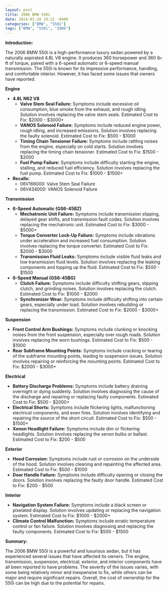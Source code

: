 ```yaml
---
layout: post
title: 2006 BMW 550i
date: 2024-03-28 19:22 -0400
categories: ["BMW", "550i"]
tags: ["BMW", "550i", "2006"]
---
```

**Introduction:**

The 2006 BMW 550i is a high-performance luxury sedan powered by a naturally aspirated 4.8L V8 engine. It produces 360 horsepower and 360 lb-ft of torque, paired with a 6-speed automatic or 6-speed manual transmission. The 550i is known for its impressive performance, handling, and comfortable interior. However, it has faced some issues that owners have reported.

**Engine**
* **4.8L N62 V8**
    * **Valve Stem Seal Failure:** Symptoms include excessive oil consumption, blue smoke from the exhaust, and rough idling. Solution involves replacing the valve stem seals. Estimated Cost to Fix: $2000 - $3000+
    * **VANOS Solenoid Failure:** Symptoms include reduced engine power, rough idling, and increased emissions. Solution involves replacing the faulty solenoid. Estimated Cost to Fix: $500 - $1000
    * **Timing Chain Tensioner Failure:** Symptoms include rattling noises from the engine, especially on cold starts. Solution involves replacing the timing chain tensioner. Estimated Cost to Fix: $1500 - $2000
    * **Fuel Pump Failure:** Symptoms include difficulty starting the engine, stalling, and reduced fuel efficiency. Solution involves replacing the fuel pump. Estimated Cost to Fix: $1000 - $1500+
* **Recalls:**
    * 06V166000: Valve Stem Seal Failure
    * 06V434000: VANOS Solenoid Failure

**Transmission**
* **6-Speed Automatic (GS6-45BZ)**
    * **Mechatronic Unit Failure:** Symptoms include transmission slipping, delayed gear shifts, and transmission fault codes. Solution involves replacing the mechatronic unit. Estimated Cost to Fix: $3000 - $5000+
    * **Torque Converter Lock-Up Failure:** Symptoms include vibrations under acceleration and increased fuel consumption. Solution involves replacing the torque converter. Estimated Cost to Fix: $2000 - $3000
    * **Transmission Fluid Leaks:** Symptoms include visible fluid leaks and low transmission fluid levels. Solution involves replacing the leaking components and topping up the fluid. Estimated Cost to Fix: $500 - $1500
* **6-Speed Manual (GS6-45BG)**
    * **Clutch Failure:** Symptoms include difficulty shifting gears, slipping clutch, and grinding noises. Solution involves replacing the clutch. Estimated Cost to Fix: $1000 - $2000
    * **Synchronizer Wear:** Symptoms include difficulty shifting into certain gears, especially under load. Solution involves rebuilding or replacing the transmission. Estimated Cost to Fix: $2000 - $3000+

**Suspension**
* **Front Control Arm Bushings:** Symptoms include clunking or knocking noises from the front suspension, especially over rough roads. Solution involves replacing the worn bushings. Estimated Cost to Fix: $500 - $1000
* **Rear Subframe Mounting Points:** Symptoms include cracking or tearing of the subframe mounting points, leading to suspension issues. Solution involves repairing or reinforcing the mounting points. Estimated Cost to Fix: $2000 - $3000+

**Electrical**
* **Battery Discharge Problems:** Symptoms include battery draining overnight or dying suddenly. Solution involves diagnosing the cause of the discharge and repairing or replacing faulty components. Estimated Cost to Fix: $500 - $2000+
* **Electrical Shorts:** Symptoms include flickering lights, malfunctioning electrical components, and even fires. Solution involves identifying and repairing the source of the short circuit. Estimated Cost to Fix: $500 - $1500+
* **Xenon Headlight Failure:** Symptoms include dim or flickering headlights. Solution involves replacing the xenon bulbs or ballast. Estimated Cost to Fix: $200 - $500

**Exterior**
* **Hood Corrosion:** Symptoms include rust or corrosion on the underside of the hood. Solution involves cleaning and repainting the affected area. Estimated Cost to Fix: $500 - $1000
* **Door Handle Failure:** Symptoms include difficulty opening or closing the doors. Solution involves replacing the faulty door handle. Estimated Cost to Fix: $200 - $500

**Interior**
* **Navigation System Failure:** Symptoms include a black screen or pixelated display. Solution involves updating or replacing the navigation system. Estimated Cost to Fix: $1000 - $2000+
* **Climate Control Malfunction:** Symptoms include erratic temperature control or fan failure. Solution involves diagnosing and replacing the faulty components. Estimated Cost to Fix: $500 - $1500

**Summary:**

The 2006 BMW 550i is a powerful and luxurious sedan, but it has experienced several issues that have affected its owners. The engine, transmission, suspension, electrical, exterior, and interior components have all been reported to have problems. The severity of the issues varies, with some being relatively minor and inexpensive to fix, while others can be major and require significant repairs. Overall, the cost of ownership for the 550i can be high due to the potential for repairs.
